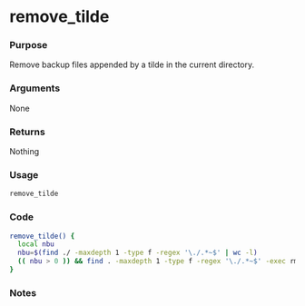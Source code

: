 # remove_tilde
### Purpose
Remove backup files appended by a tilde in the current directory.
### Arguments
None
### Returns
Nothing
### Usage
```bash
remove_tilde
```
### Code
```bash
remove_tilde() {
  local nbu
  nbu=$(find ./ -maxdepth 1 -type f -regex '\./.*~$' | wc -l)
  (( nbu > 0 )) && find . -maxdepth 1 -type f -regex '\./.*~$' -exec rm {} \;
}
```
### Notes
